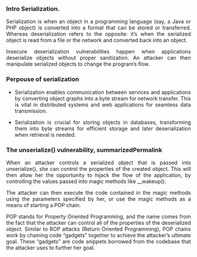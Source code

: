 
### Intro Serialization.

<p align="justify">Serialization is when an object in a programming language (say, a Java or PHP object) is converted into a format that can be stored or transferred. Whereas deserialization refers to the opposite: it’s when the serialized object is read from a file or the network and converted back into an object.</p>

<p align="justify">Insecure deserialization vulnerabilities happen when applications deserialize objects without proper sanitization. An attacker can then manipulate serialized objects to change the program’s flow.</p>

### Perpouse of serialization

* <p align="justify">Serialization enables communication between services and applications by converting object graphs into a byte stream for network transfer. This is vital in distributed systems and web applications for seamless data transmission.</p>
* <p align="justify">Serialization is crucial for storing objects in databases, transforming them into byte streams for efficient storage and later deserialization when retrieval is needed.</p>

### The unserialize() vulnerability, summarizedPermalink

<p align="justify">When an attacker controls a serialized object that is passed into unserialize(), she can control the properties of the created object. This will then allow her the opportunity to hijack the flow of the application, by controlling the values passed into magic methods like __wakeup().</p>

<p align="justify">The attacker can then execute the code contained in the magic methods using the parameters specified by her, or use the magic methods as a means of starting a POP chain.</p>

<p align="justify">POP stands for Property Oriented Programming, and the name comes from the fact that the attacker can control all of the properties of the deserialized object. Similar to ROP attacks (Return Oriented Programming), POP chains work by chaining code “gadgets” together to achieve the attacker’s ultimate goal. These “gadgets” are code snippets borrowed from the codebase that the attacker uses to further her goal.</p>


